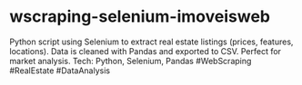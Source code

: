 # wscraping-selenium-imoveisweb
Python script using Selenium to extract real estate listings (prices, features, locations). Data is cleaned with Pandas and exported to CSV. Perfect for market analysis.  Tech: Python, Selenium, Pandas  #WebScraping #RealEstate #DataAnalysis
